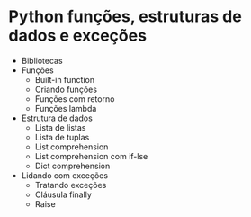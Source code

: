 # Python funções, estruturas de dados e exceções
- Bibliotecas
- Funções
    - Built-in function
    - Criando funções
    - Funções com retorno
    - Funções lambda
- Estrutura de dados
    - Lista de listas
    - Lista de tuplas
    - List comprehension
    - List comprehension com if-lse
    - Dict comprehension
- Lidando com exceções
    - Tratando exceções
    - Cláusula finally
    - Raise